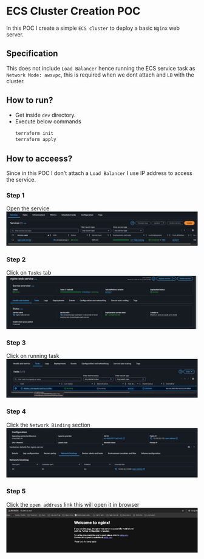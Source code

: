 # ECS Cluster Creation POC
In this POC I create a simple `ECS cluster` to deploy a basic `Nginx` web server.

## Specification
This does not include `Load Balancer` hence running the ECS service task as `Network Mode: awsvpc`, this is required when we dont attach and `LB` with the cluster.

## How to run?
- Get inside `dev` directory.
- Execute below commands
    ```bash
    terraform init
    terraform apply
    ```

## How to acceess?
Since in this POC I don't attach a `Load Balancer` I use IP address to access the service.
### Step 1
Open the service
![alt text](image.png)
### Step 2
Click on `Tasks` tab
![alt text](image-1.png)
### Step 3
Click on running task
![alt text](image-2.png)
### Step 4
Click the `Network Binding` section
![alt text](image-3.png)
### Step 5
Click the `open address` link this will open it in browser
![alt text](image-4.png)